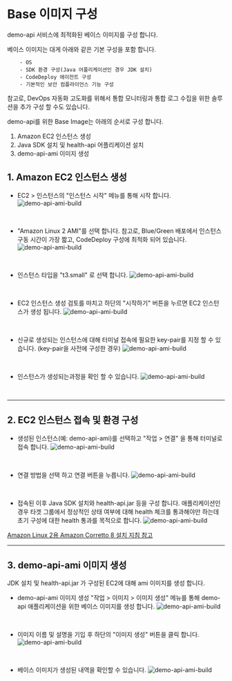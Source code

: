 # Base 이미지 구성
demo-api 서비스에 최적화된 베이스 이미지를 구성 합니다.

베이스 이미지는 대게 아래와 같은 기본 구성을 포함 합니다.
~~~ 
    - OS
    - SDK 환경 구성(Java 어플리케이션인 경우 JDK 설치)
    - CodeDeploy 에이전트 구성
    - 기본적인 보안 컴플라이언스 기능 구성
~~~

참고로, DevOps 자동화 고도화를 위해서 통합 모니터링과 통합 로그 수집을 위한 솔루션을 추가 구성 할 수도 있습니다.


demo-api를 위한 Base Image는 아래의 순서로 구성 합니다. 
1. Amazon EC2 인스턴스 생성
2. Java SDK 설치 및 health-api 어플리케이션 설치 
3. demo-api-ami 이미지 생성 

## 1. Amazon EC2 인스턴스 생성

- EC2 > 인스턴스의 "인스턴스 시작" 메뉴를 통해 시작 합니다. 
![demo-api-ami-build](../img/ami-config-01.png)

<br/>


- "Amazon Linux 2 AMI"를 선택 합니다. 참고로, Blue/Green 배포에서 인스턴스 구동 시간이 가장 짧고, CodeDeploy 구성에 최적화 되어 있습니다. 
![demo-api-ami-build](../img/ami-config-02.png)

<br/>


- 인스턴스 타입을 "t3.small" 로 선택 합니다. 
![demo-api-ami-build](../img/ami-config-03.png)

<br/>


- EC2 인스턴스 생성 검토를 마치고 하단의 "시작하기" 버튼을 누르면 EC2 인스턴스가 생성 됩니다.
![demo-api-ami-build](../img/ami-config-04.png)

<br/>


- 신규로 생성되는 인스턴스에 대해 터미널 접속에 필요한 key-pair를 지정 할 수 있습니다. (key-pair을 사전에 구성한 경우)
![demo-api-ami-build](../img/ami-config-05.png)

<br/>


- 인스턴스가 생성되는과정을 확인 할 수 있습니다.
![demo-api-ami-build](../img/ami-config-06.png)

<br/>

---

## 2. EC2 인스턴스 접속 및 환경 구성

- 생성된 인스턴스(예: demo-api-ami)를 선택하고 "작업 > 연결" 을 통해 터미널로 접속 합니다.
![demo-api-ami-build](../img/ami-config-07.png)

<br/>

- 연결 방법을 선택 하고 연결 버튼을 누릅니다.
![demo-api-ami-build](../img/ami-config-08.png)

<br/>

- 접속된 이후 Java SDK 설치와 health-api.jar 등을 구성 합니다.
애플리케이션인 경우 타겟 그룹에서 정상적인 상태 여부에 대해 health 체크를 통과해야만 하는데 초기 구성에 대한 health 통과를 목적으로 합니다. 
![demo-api-ami-build](../img/ami-config-08-01.png)

<a href="https://docs.aws.amazon.com/ko_kr/corretto/latest/corretto-8-ug/amazon-linux-install.html" target="_blank">Amazon Linux 2용 Amazon Corretto 8 설치 지침 참고</a>

---

## 3. demo-api-ami 이미지 생성
JDK 설치 및 health-api.jar 가 구성된 EC2에 대해 ami 이미지를 생성 합니다.

- demo-api-ami 이미지 생성
"작업 > 이미지 > 이미지 생성" 메뉴를 통해 demo-api 애플리케이션을 위한 베이스 이미지를 생성 합니다.
![demo-api-ami-build](../img/ami-config-09.png)
 
 <br/>

- 이미지 이름 및 설명을 기입 후 하단의 "이미지 생성" 버튼을 클릭 합니다.
![demo-api-ami-build](../img/ami-config-10.png)
 
 <br/>

- 베이스 이미지가 생성된 내역을 확인할 수 있습니다.
![demo-api-ami-build](../img/ami-config-11.png)
 
 